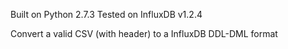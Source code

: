 Built on Python 2.7.3
Tested on InfluxDB v1.2.4

Convert a valid CSV (with header) to a InfluxDB DDL-DML format
